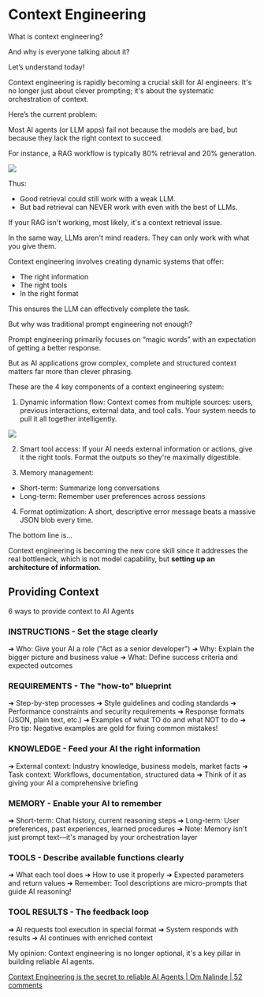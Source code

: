# Context Engineering

What is context engineering?

And why is everyone talking about it?

Let’s understand today!

Context engineering is rapidly becoming a crucial skill for AI engineers. It's no longer just about clever prompting; it's about the systematic orchestration of context.

Here’s the current problem:

Most AI agents (or LLM apps) fail not because the models are bad, but because they lack the right context to succeed.

For instance, a RAG workflow is typically 80% retrieval and 20% generation.

![](https://ci3.googleusercontent.com/meips/ADKq_NawHeuGU9RNFgDbhABJQcRClhRiFu9RDM3zrfRui-OFXrgOH1dTuGb40USos99WXirsMzv5cQbx8Krjo2vQmkKCISDlIeLtEQXyRiJl_gyLuN_FDHY1UUpS0HBHxZpXnOskmMHMcUm2I3nGB-sCn5Iuq3kzCzePePPvR6mUrKl3NiAJbb14Fk-fxfBDVF6K2_Msj74BiAurJ1ArsYgvq6staznkcpnzVBGiXb8AGtF8Fl35QFNs1f_p3TcVEYbVBxKnF6XH9t-yl_oJXCntlLM4w-sMgJP2rhakU4iMKhg2MargLddS3MtP_CS63DoK15MYAg=s0-d-e1-ft#https://substackcdn.com/image/fetch/$s_!Hosz!,w_1456,c_limit,f_auto,q_auto:good,fl_progressive:steep/https%3A%2F%2Fsubstack-post-media.s3.amazonaws.com%2Fpublic%2Fimages%2Fd3b905e0-5aca-4b6e-beb0-1ebc798800f0_942x393.gif)

Thus:

- Good retrieval could still work with a weak LLM.
- But bad retrieval can NEVER work with even with the best of LLMs.

If your RAG isn't working, most likely, it's a context retrieval issue.

In the same way, LLMs aren't mind readers. They can only work with what you give them.

Context engineering involves creating dynamic systems that offer:

- The right information
- The right tools
- In the right format

This ensures the LLM can effectively complete the task.

But why was traditional prompt engineering not enough?

Prompt engineering primarily focuses on “magic words” with an expectation of getting a better response.

But as AI applications grow complex, complete and structured context matters far more than clever phrasing.

These are the 4 key components of a context engineering system:

1) Dynamic information flow: Context comes from multiple sources: users, previous interactions, external data, and tool calls. Your system needs to pull it all together intelligently.

![](https://ci3.googleusercontent.com/meips/ADKq_NYBnd0b8hGDzUxQwpd9F2XF-NJ9U29VB7qaAJx9Zx4eVNJUCSp6_pwV8yLGCW7Wu11NHMiraXrW91vWUiAjU9EKoQAlgCjQPLhAmvEWH15_d8aSq2tFfsaInEiEHVZ5Gu0Vw8ezO0kqyUkStNuQO9wX8V6rejn1UeM7WBZggW3gX4XZh5JP3QfKj4cTLcmjZNRD3PA9SM91bGqqaoBLR0sBotAVCdd_B8zbWc0W_MzbQSzTy60oJ_blfYx9P8f4Ztrn0AMOAbB_UiIKjGPOYZTinjSzoFMA_UpIRGaNLBRfxmFcZ908ip0E9hp__vYlMPW79A=s0-d-e1-ft#https://substackcdn.com/image/fetch/$s_!t6Dc!,w_1456,c_limit,f_auto,q_auto:good,fl_progressive:steep/https%3A%2F%2Fsubstack-post-media.s3.amazonaws.com%2Fpublic%2Fimages%2F282b5f76-6c6c-4f64-a713-c1b903419b7a_898x440.gif)

2) Smart tool access: If your AI needs external information or actions, give it the right tools. Format the outputs so they're maximally digestible.

3) Memory management:

- Short-term: Summarize long conversations
- Long-term: Remember user preferences across sessions

4) Format optimization: A short, descriptive error message beats a massive JSON blob every time.

The bottom line is…

Context engineering is becoming the new core skill since it addresses the real bottleneck, which is not model capability, but **setting up an architecture of information.**

## Providing Context

6 ways to provide context to AI Agents

### INSTRUCTIONS - Set the stage clearly

➜ Who: Give your AI a role ("Act as a senior developer")
➜ Why: Explain the bigger picture and business value
➜ What: Define success criteria and expected outcomes

### REQUIREMENTS - The "how-to" blueprint

➜ Step-by-step processes
➜ Style guidelines and coding standards
➜ Performance constraints and security requirements
➜ Response formats (JSON, plain text, etc.)
➜ Examples of what TO do and what NOT to do
➜ Pro tip: Negative examples are gold for fixing common mistakes!

### KNOWLEDGE - Feed your AI the right information

➜ External context: Industry knowledge, business models, market facts
➜ Task context: Workflows, documentation, structured data
➜ Think of it as giving your AI a comprehensive briefing

### MEMORY - Enable your AI to remember

➜ Short-term: Chat history, current reasoning steps
➜ Long-term: User preferences, past experiences, learned procedures
➜ Note: Memory isn't just prompt text—it's managed by your orchestration layer

### TOOLS - Describe available functions clearly

➜ What each tool does
➜ How to use it properly
➜ Expected parameters and return values
➜ Remember: Tool descriptions are micro-prompts that guide AI reasoning!

### TOOL RESULTS - The feedback loop

➜ AI requests tool execution in special format
➜ System responds with results
➜ AI continues with enriched context

My opinion: Context engineering is no longer optional, it's a key pillar in building reliable AI agents.

[Context Engineering is the secret to reliable AI Agents \| Om Nalinde \| 52 comments](https://www.linkedin.com/posts/that-aum_context-engineering-is-the-secret-to-reliable-activity-7357259604847656960-Sxvc/)
